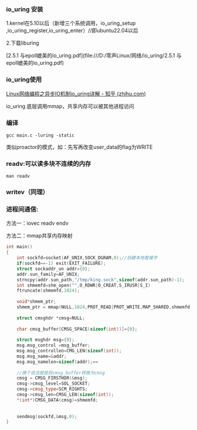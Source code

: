 ### io_uring 安装

1.kernel在5.10以后（新增三个系统调用，io_uring_setup ,io_uring_register,io_uring_enter）//即ubuntu22.04以后

2.下载liburing 

[2.5.1 与epoll媲美的io_uring.pdf](file:///D:/零声Linux/网络/io_uring/2.5.1 与epoll媲美的io_uring.pdf)

### io_uring使用

[Linux网络编程之异步IO机制io_uring详解 - 知乎 (zhihu.com)](https://zhuanlan.zhihu.com/p/608787533)

io_uring 底层调用mmap，共享内存可以被其他进程访问

### 编译

```shell
gcc main.c -luring -static
```

类似proactor的模式，如：先写再改变user_data的flag为WRITE

### readv:可以读多块不连续的内存

```
man readv
```

### writev（同理）



### 进程间通信:

方法一：iovec  readv   endv

方法二：mmap共享内存映射

```c++
int main()
{
	int sockfd=socket(AF_UNIX,SOCK_DGRAM,0);//创建本地套接字
	if(sockfd==-1) exit(EXIT_FAILURE);
    struct sockaddr_un addr={0};
    addr.sun_family=AF_UNIX;
    strncpy(addr.sun_path,"/tmp/king.sock",sizeof(addr.sun_path)-1);
    int shmemfd=shm_open("",O_RDWR|O_CREAT,S_IRUSR|S_I)
    ftruncate(shmemfd,1024);
    
    void*shmem_ptr;
    shmem_ptr = mmap(NULL,1024,PROT_READ|PROT_WRITE,MAP_SHARED,shmemfd);
        
    struct cmsghdr *cmsg=NULL;
    
    char cmsg_buffer[CMSG_SPACE(sizeof(int))]={0};
    
    struct msghdr msg={0};
    msg.msg_control =msg_buffer;
    msg.msg_controllen=CMG_LEN(sizeof(int));
    msg.msg_name=&addr;
    msg.msg_namelen=sizeof(addr);==
    
    //换个说法就是将cmsg_buffer转换为cmsg
    cmsg = CMSG_FIRSTHDR(&msg);
    cmsg->cmsg_level=SOL_SOCKET;
    cmsg->cmsg_type=SCM_RIGHTS;
    cmsg->cmsg_len=CMSG_LEN(sizeof(int));
    *(int*)CMSG_DATA(cmsg)=shmemfd;
    
    
    sendmsg(sockfd,&msg,0);
}
```



